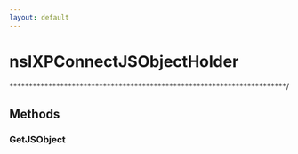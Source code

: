 ```yaml
---
layout: default
---
```


# nsIXPConnectJSObjectHolder #
***********************************************************************/  

## Methods ##

### GetJSObject ###

